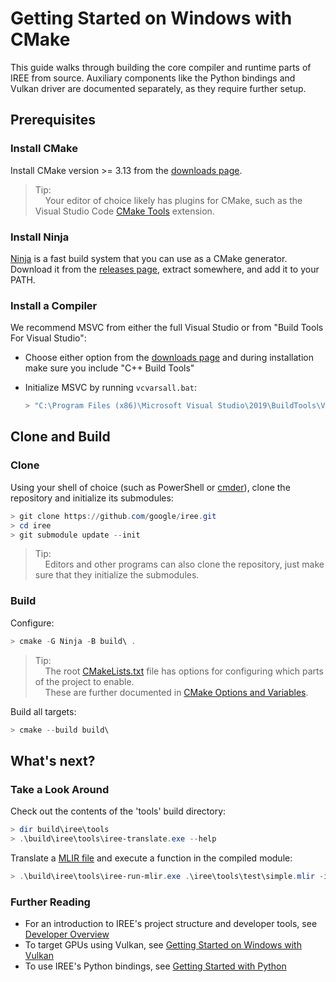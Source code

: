 # Getting Started on Windows with CMake

<!--
Notes to those updating this guide:

    * This document should be __simple__ and cover essential items only.
      Notes for optional components should go in separate files.

    * This document parallels getting_started_linux_cmake.md and
      getting_started_macos_cmake.md
      Please keep them in sync.
-->

This guide walks through building the core compiler and runtime parts of IREE
from source. Auxiliary components like the Python bindings and Vulkan driver are
documented separately, as they require further setup.

## Prerequisites

### Install CMake

Install CMake version >= 3.13 from the
[downloads page](https://cmake.org/download/).

> Tip:<br>
> &nbsp;&nbsp;&nbsp;&nbsp;Your editor of choice likely has plugins for CMake,
> such as the Visual Studio Code
> [CMake Tools](https://github.com/microsoft/vscode-cmake-tools) extension.

### Install Ninja

[Ninja](https://ninja-build.org/) is a fast build system that you can use as a
CMake generator. Download it from the
[releases page](https://github.com/ninja-build/ninja/releases), extract
somewhere, and add it to your PATH.

### Install a Compiler

We recommend MSVC from either the full Visual Studio or from "Build Tools For
Visual Studio":

*   Choose either option from the
    [downloads page](https://visualstudio.microsoft.com/downloads/) and during
    installation make sure you include "C++ Build Tools"
*   Initialize MSVC by running `vcvarsall.bat`:

    ```powershell
    > "C:\Program Files (x86)\Microsoft Visual Studio\2019\BuildTools\VC\Auxiliary\Build\vcvars64.bat"
    ```

## Clone and Build

### Clone

Using your shell of choice (such as PowerShell or [cmder](https://cmder.net/)),
clone the repository and initialize its submodules:

```powershell
> git clone https://github.com/google/iree.git
> cd iree
> git submodule update --init
```

> Tip:<br>
> &nbsp;&nbsp;&nbsp;&nbsp;Editors and other programs can also clone the
> repository, just make sure that they initialize the submodules.

### Build

Configure:

```powershell
> cmake -G Ninja -B build\ .
```

> Tip:<br>
> &nbsp;&nbsp;&nbsp;&nbsp;The root
> [CMakeLists.txt](https://github.com/google/iree/blob/main/CMakeLists.txt)
> file has options for configuring which parts of the project to enable.<br>
> &nbsp;&nbsp;&nbsp;&nbsp;These are further documented in [CMake Options and Variables](cmake_options_and_variables.md).

Build all targets:

```powershell
> cmake --build build\
```

## What's next?

### Take a Look Around

Check out the contents of the 'tools' build directory:

```powershell
> dir build\iree\tools
> .\build\iree\tools\iree-translate.exe --help
```

Translate a
[MLIR file](https://github.com/google/iree/blob/main/iree/tools/test/simple.mlir)
and execute a function in the compiled module:

```powershell
> .\build\iree\tools\iree-run-mlir.exe .\iree\tools\test\simple.mlir -input-value="i32=-2" -iree-hal-target-backends=vmla -print-mlir
```

### Further Reading

*   For an introduction to IREE's project structure and developer tools, see
    [Developer Overview](../developer_overview.md)
*   To target GPUs using Vulkan, see
    [Getting Started on Windows with Vulkan](getting_started_windows_vulkan.md)
*   To use IREE's Python bindings, see
    [Getting Started with Python](getting_started_python.md)
